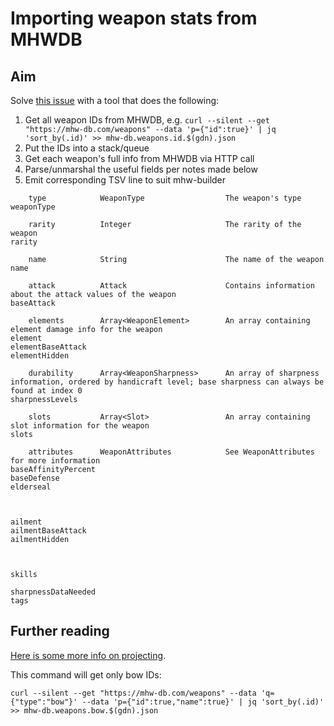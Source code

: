# Importing weapon stats from MHWDB

## Aim

Solve [this issue](https://github.com/TurkeyTickle/mhw-builder/issues/17) with a tool that does the following:

1. Get all weapon IDs from MHWDB, e.g. ```curl --silent --get "https://mhw-db.com/weapons" --data 'p={"id":true}' | jq 'sort_by(.id)' >> mhw-db.weapons.id.$(gdn).json```
1. Put the IDs into a stack/queue
1. Get each weapon's full info from MHWDB via HTTP call
1. Parse/unmarshal the useful fields per notes made below
1. Emit corresponding TSV line to suit mhw-builder

``` text
    type            WeaponType                  The weapon's type
weaponType

    rarity          Integer                     The rarity of the weapon
rarity

    name            String                      The name of the weapon
name

    attack          Attack                      Contains information about the attack values of the weapon
baseAttack

    elements        Array<WeaponElement>        An array containing element damage info for the weapon
element
elementBaseAttack
elementHidden

    durability      Array<WeaponSharpness>      An array of sharpness information, ordered by handicraft level; base sharpness can always be found at index 0
sharpnessLevels

    slots           Array<Slot>                 An array containing slot information for the weapon
slots

    attributes      WeaponAttributes            See WeaponAttributes for more information
baseAffinityPercent
baseDefense
elderseal



ailment
ailmentBaseAttack
ailmentHidden



skills

sharpnessDataNeeded
tags
```

## Further reading

[Here is some more info on projecting](https://docs.mhw-db.com/?shell#projecting-results).

This command will get only bow IDs:

``` shell
curl --silent --get "https://mhw-db.com/weapons" --data 'q={"type":"bow"}' --data 'p={"id":true,"name":true}' | jq 'sort_by(.id)' >> mhw-db.weapons.bow.$(gdn).json
```
